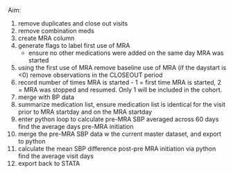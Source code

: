 Aim: 
1) remove duplicates and close out visits 
2) remove combination meds
3) create MRA column
4) generate flags to label first use of MRA
    - ensure no other medications were added on the same day MRA was started 
5) using the first use of MRA
    remove baseline use of MRA (if the daystart is <0)
    remove observations in the CLOSEOUT period 
7) record number of times MRA is started - 1 = first time MRA is started, 2 = MRA was stopped and resumed. Only 1 will be included in the cohort. 
8) merge with BP data
9) summarize medication list, ensure medication list is identical for the visit prior to MRA startday and on the MRA startday 
10) enter python loop to calculate pre-MRA SBP averaged across 60 days
        find the average days pre-MRA initiation 
11) merge the pre-MRA SBP data w the current master dataset, and export to python 
12) calculate the mean SBP difference post-pre MRA initiation via python 
        find the average visit days 
13) export back to STATA
